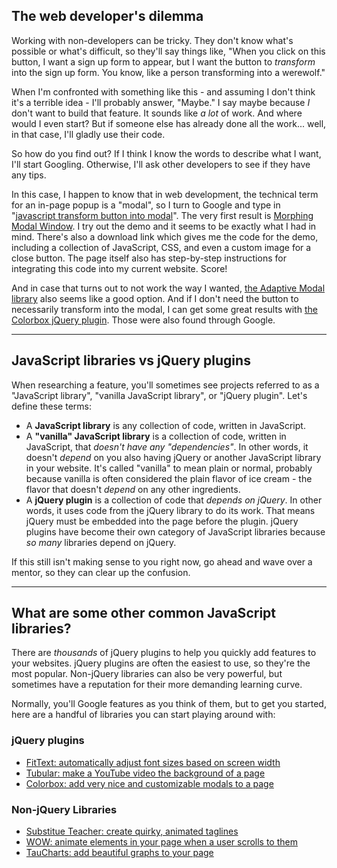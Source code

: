 ## The web developer's dilemma

Working with non-developers can be tricky. They don't know what's possible or what's difficult, so they'll say things like, "When you click on this button, I want a sign up form to appear, but I want the button to _transform_ into the sign up form. You know, like a person transforming into a werewolf."

When I'm confronted with something like this - and assuming I don't think it's a terrible idea - I'll probably answer, "Maybe." I say maybe because _I_ don't want to build that feature. It sounds like _a lot_ of work. And where would I even start? But if someone else has already done all the work... well, in that case, I'll gladly use their code.

So how do you find out? If I think I know the words to describe what I want, I'll start Googling. Otherwise, I'll ask other developers to see if they have any tips.

In this case, I happen to know that in web development, the technical term for an in-page popup is a "modal", so I turn to Google and type in "[javascript transform button into modal](https://www.google.com/#q=javascript+transform+button+into+modal)". The very first result is [Morphing Modal Window](https://codyhouse.co/gem/morphing-modal-window/). I try out the demo and it seems to be exactly what I had in mind. There's also a download link which gives me the code for the demo, including a collection of JavaScript, CSS, and even a custom image for a close button. The page itself also has step-by-step instructions for integrating this code into my current website. Score!

And in case that turns out to not work the way I wanted, [the Adaptive Modal library](http://www.thepetedesign.com/demos/adaptive-modal_demo.html) also seems like a good option. And if I don't need the button to necessarily transform into the modal, I can get some great results with [the Colorbox jQuery plugin](http://www.jacklmoore.com/colorbox/). Those were also found through Google.

---

## JavaScript libraries vs jQuery plugins

When researching a feature, you'll sometimes see projects referred to as a "JavaScript library", "vanilla JavaScript library", or "jQuery plugin". Let's define these terms:

- A __JavaScript library__ is any collection of code, written in JavaScript.
- A __"vanilla" JavaScript library__ is a collection of code, written in JavaScript, that _doesn't have any "dependencies"_. In other words, it doesn't _depend_ on you also having jQuery or another JavaScript library in your website. It's called "vanilla" to mean plain or normal, probably because vanilla is often considered the plain flavor of ice cream - the flavor that doesn't _depend_ on any other ingredients.
- A __jQuery plugin__ is a collection of code that _depends on jQuery_. In other words, it uses code from the jQuery library to do its work. That means jQuery must be embedded into the page before the plugin. jQuery plugins have become their own category of JavaScript libraries because _so many_ libraries depend on jQuery.

If this still isn't making sense to you right now, go ahead and wave over a mentor, so they can clear up the confusion.

---

## What are some other common JavaScript libraries?

There are _thousands_ of jQuery plugins to help you quickly add features to your websites. jQuery plugins are often the easiest to use, so they're the most popular. Non-jQuery libraries can also be very powerful, but sometimes have a reputation for their more demanding learning curve.

Normally, you'll Google features as you think of them, but to get you started, here are a handful of libraries you can start playing around with:

### jQuery plugins

- [FitText: automatically adjust font sizes based on screen width](http://fittextjs.com/)
- [Tubular: make a YouTube video the background of a page](http://www.seanmccambridge.com/tubular/)
- [Colorbox: add very nice and customizable modals to a page](http://www.jacklmoore.com/colorbox/)

### Non-jQuery Libraries

- [Substitue Teacher: create quirky, animated taglines](http://danrschlosser.github.io/substituteteacher.js/)
- [WOW: animate elements in your page when a user scrolls to them](http://mynameismatthieu.com/WOW/)
- [TauCharts: add beautiful graphs to your page](http://www.taucharts.com/)
